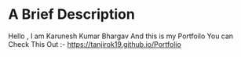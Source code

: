 # A Brief Description

Hello , I am Karunesh Kumar Bhargav And this is my Portfoilo You can Check This Out :-
https://tanjirok19.github.io/Portfolio
